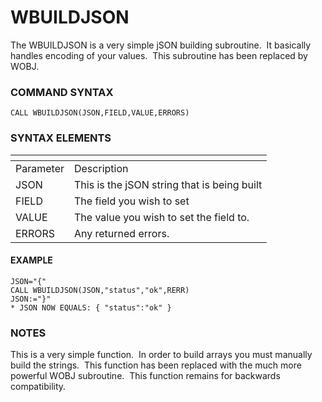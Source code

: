 # WBUILDJSON

<PageHeader />

The WBUILDJSON is a very simple jSON building subroutine.  It basically handles encoding of your values.  This subroutine has been replaced by WOBJ.

### COMMAND SYNTAX

```
CALL WBUILDJSON(JSON,FIELD,VALUE,ERRORS)
```

### SYNTAX ELEMENTS


| <!----> | <!----> |
| --- | --- |
| Parameter | Description |
| JSON | This is the jSON string that is being built |
| FIELD | The field you wish to set |
| VALUE | The value you wish to set the field to. |
| ERRORS | Any returned errors. |


#### EXAMPLE

```
JSON="{"
CALL WBUILDJSON(JSON,"status","ok",RERR)
JSON:="}"
* JSON NOW EQUALS: { "status":"ok" }
```

### NOTES

This is a very simple function.  In order to build arrays you must manually build the strings.  This function has been replaced with the much more powerful WOBJ subroutine.  This function remains for backwards compatibility.

  
<PageFooter />
